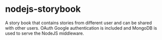 # nodejs-storybook
A story book that contains stories from different user and can be shared with other users. OAuth Google authentication is included and MongoDB is used to serve the NodeJS middleware.
